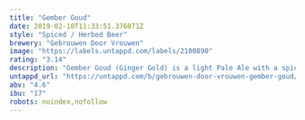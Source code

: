 ```yaml
---
title: "Gember Goud"
date: 2019-02-10T11:33:51.376071Z
style: "Spiced / Herbed Beer"
brewery: "Gebrouwen Door Vrouwen"
image: "https://labels.untappd.com/labels/2100890"
rating: "3.14"
description: "Gember Goud (Ginger Gold) is a light Pale Ale with a spicy ginger twist. This is without a doubt an intense beer with a sparkling, fresh taste. Bling Bling!"
untappd_url: "https://untappd.com/b/gebrouwen-door-vrouwen-gember-goud/2100890"
abv: "4.6"
ibu: "17"
robots: noindex,nofollow
---
```

